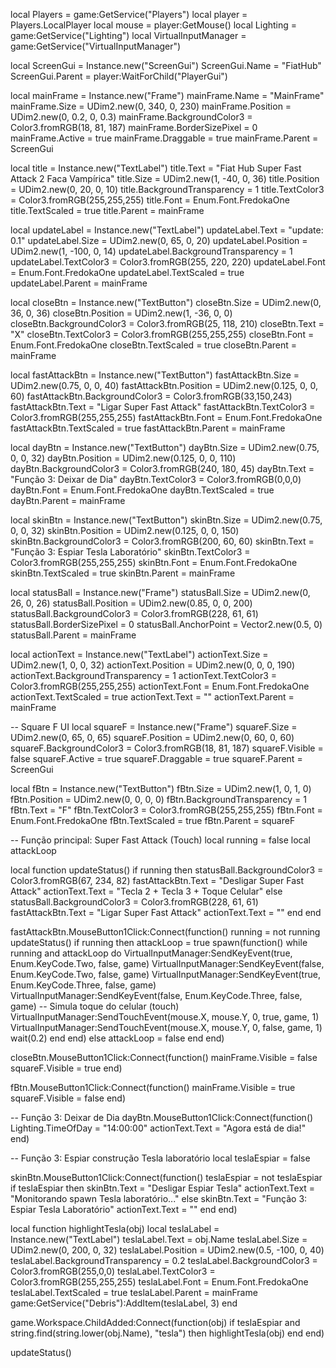 local Players = game:GetService("Players")
local player = Players.LocalPlayer
local mouse = player:GetMouse()
local Lighting = game:GetService("Lighting")
local VirtualInputManager = game:GetService("VirtualInputManager")

local ScreenGui = Instance.new("ScreenGui")
ScreenGui.Name = "FiatHub"
ScreenGui.Parent = player:WaitForChild("PlayerGui")

local mainFrame = Instance.new("Frame")
mainFrame.Name = "MainFrame"
mainFrame.Size = UDim2.new(0, 340, 0, 230)
mainFrame.Position = UDim2.new(0, 0.2, 0, 0.3)
mainFrame.BackgroundColor3 = Color3.fromRGB(18, 81, 187)
mainFrame.BorderSizePixel = 0
mainFrame.Active = true
mainFrame.Draggable = true
mainFrame.Parent = ScreenGui

local title = Instance.new("TextLabel")
title.Text = "Fiat Hub Super Fast Attack 2 Faca Vampírica"
title.Size = UDim2.new(1, -40, 0, 36)
title.Position = UDim2.new(0, 20, 0, 10)
title.BackgroundTransparency = 1
title.TextColor3 = Color3.fromRGB(255,255,255)
title.Font = Enum.Font.FredokaOne
title.TextScaled = true
title.Parent = mainFrame

local updateLabel = Instance.new("TextLabel")
updateLabel.Text = "update: 0.1"
updateLabel.Size = UDim2.new(0, 65, 0, 20)
updateLabel.Position = UDim2.new(1, -100, 0, 14)
updateLabel.BackgroundTransparency = 1
updateLabel.TextColor3 = Color3.fromRGB(255, 220, 220)
updateLabel.Font = Enum.Font.FredokaOne
updateLabel.TextScaled = true
updateLabel.Parent = mainFrame

local closeBtn = Instance.new("TextButton")
closeBtn.Size = UDim2.new(0, 36, 0, 36)
closeBtn.Position = UDim2.new(1, -36, 0, 0)
closeBtn.BackgroundColor3 = Color3.fromRGB(25, 118, 210)
closeBtn.Text = "X"
closeBtn.TextColor3 = Color3.fromRGB(255,255,255)
closeBtn.Font = Enum.Font.FredokaOne
closeBtn.TextScaled = true
closeBtn.Parent = mainFrame

local fastAttackBtn = Instance.new("TextButton")
fastAttackBtn.Size = UDim2.new(0.75, 0, 0, 40)
fastAttackBtn.Position = UDim2.new(0.125, 0, 0, 60)
fastAttackBtn.BackgroundColor3 = Color3.fromRGB(33,150,243)
fastAttackBtn.Text = "Ligar Super Fast Attack"
fastAttackBtn.TextColor3 = Color3.fromRGB(255,255,255)
fastAttackBtn.Font = Enum.Font.FredokaOne
fastAttackBtn.TextScaled = true
fastAttackBtn.Parent = mainFrame

local dayBtn = Instance.new("TextButton")
dayBtn.Size = UDim2.new(0.75, 0, 0, 32)
dayBtn.Position = UDim2.new(0.125, 0, 0, 110)
dayBtn.BackgroundColor3 = Color3.fromRGB(240, 180, 45)
dayBtn.Text = "Função 3: Deixar de Dia"
dayBtn.TextColor3 = Color3.fromRGB(0,0,0)
dayBtn.Font = Enum.Font.FredokaOne
dayBtn.TextScaled = true
dayBtn.Parent = mainFrame

local skinBtn = Instance.new("TextButton")
skinBtn.Size = UDim2.new(0.75, 0, 0, 32)
skinBtn.Position = UDim2.new(0.125, 0, 0, 150)
skinBtn.BackgroundColor3 = Color3.fromRGB(200, 60, 60)
skinBtn.Text = "Função 3: Espiar Tesla Laboratório"
skinBtn.TextColor3 = Color3.fromRGB(255,255,255)
skinBtn.Font = Enum.Font.FredokaOne
skinBtn.TextScaled = true
skinBtn.Parent = mainFrame

local statusBall = Instance.new("Frame")
statusBall.Size = UDim2.new(0, 26, 0, 26)
statusBall.Position = UDim2.new(0.85, 0, 0, 200)
statusBall.BackgroundColor3 = Color3.fromRGB(228, 61, 61)
statusBall.BorderSizePixel = 0
statusBall.AnchorPoint = Vector2.new(0.5, 0)
statusBall.Parent = mainFrame

local actionText = Instance.new("TextLabel")
actionText.Size = UDim2.new(1, 0, 0, 32)
actionText.Position = UDim2.new(0, 0, 0, 190)
actionText.BackgroundTransparency = 1
actionText.TextColor3 = Color3.fromRGB(255,255,255)
actionText.Font = Enum.Font.FredokaOne
actionText.TextScaled = true
actionText.Text = ""
actionText.Parent = mainFrame

-- Square F UI
local squareF = Instance.new("Frame")
squareF.Size = UDim2.new(0, 65, 0, 65)
squareF.Position = UDim2.new(0, 60, 0, 60)
squareF.BackgroundColor3 = Color3.fromRGB(18, 81, 187)
squareF.Visible = false
squareF.Active = true
squareF.Draggable = true
squareF.Parent = ScreenGui

local fBtn = Instance.new("TextButton")
fBtn.Size = UDim2.new(1, 0, 1, 0)
fBtn.Position = UDim2.new(0, 0, 0, 0)
fBtn.BackgroundTransparency = 1
fBtn.Text = "F"
fBtn.TextColor3 = Color3.fromRGB(255,255,255)
fBtn.Font = Enum.Font.FredokaOne
fBtn.TextScaled = true
fBtn.Parent = squareF

-- Função principal: Super Fast Attack (Touch)
local running = false
local attackLoop

local function updateStatus()
    if running then
        statusBall.BackgroundColor3 = Color3.fromRGB(67, 234, 82)
        fastAttackBtn.Text = "Desligar Super Fast Attack"
        actionText.Text = "Tecla 2 + Tecla 3 + Toque Celular"
    else
        statusBall.BackgroundColor3 = Color3.fromRGB(228, 61, 61)
        fastAttackBtn.Text = "Ligar Super Fast Attack"
        actionText.Text = ""
    end
end

fastAttackBtn.MouseButton1Click:Connect(function()
    running = not running
    updateStatus()
    if running then
        attackLoop = true
        spawn(function()
            while running and attackLoop do
                VirtualInputManager:SendKeyEvent(true, Enum.KeyCode.Two, false, game)
                VirtualInputManager:SendKeyEvent(false, Enum.KeyCode.Two, false, game)
                VirtualInputManager:SendKeyEvent(true, Enum.KeyCode.Three, false, game)
                VirtualInputManager:SendKeyEvent(false, Enum.KeyCode.Three, false, game)
                -- Simula toque do celular (touch)
                VirtualInputManager:SendTouchEvent(mouse.X, mouse.Y, 0, true, game, 1)
                VirtualInputManager:SendTouchEvent(mouse.X, mouse.Y, 0, false, game, 1)
                wait(0.2)
            end
        end)
    else
        attackLoop = false
    end
end)

closeBtn.MouseButton1Click:Connect(function()
    mainFrame.Visible = false
    squareF.Visible = true
end)

fBtn.MouseButton1Click:Connect(function()
    mainFrame.Visible = true
    squareF.Visible = false
end)

-- Função 3: Deixar de Dia
dayBtn.MouseButton1Click:Connect(function()
    Lighting.TimeOfDay = "14:00:00"
    actionText.Text = "Agora está de dia!"
end)

-- Função 3: Espiar construção Tesla laboratório
local teslaEspiar = false

skinBtn.MouseButton1Click:Connect(function()
    teslaEspiar = not teslaEspiar
    if teslaEspiar then
        skinBtn.Text = "Desligar Espiar Tesla"
        actionText.Text = "Monitorando spawn Tesla laboratório..."
    else
        skinBtn.Text = "Função 3: Espiar Tesla Laboratório"
        actionText.Text = ""
    end
end)

local function highlightTesla(obj)
    local teslaLabel = Instance.new("TextLabel")
    teslaLabel.Text = obj.Name
    teslaLabel.Size = UDim2.new(0, 200, 0, 32)
    teslaLabel.Position = UDim2.new(0.5, -100, 0, 40)
    teslaLabel.BackgroundTransparency = 0.2
    teslaLabel.BackgroundColor3 = Color3.fromRGB(255,0,0)
    teslaLabel.TextColor3 = Color3.fromRGB(255,255,255)
    teslaLabel.Font = Enum.Font.FredokaOne
    teslaLabel.TextScaled = true
    teslaLabel.Parent = mainFrame
    game:GetService("Debris"):AddItem(teslaLabel, 3)
end

game.Workspace.ChildAdded:Connect(function(obj)
    if teslaEspiar and string.find(string.lower(obj.Name), "tesla") then
        highlightTesla(obj)
    end
end)

updateStatus()


